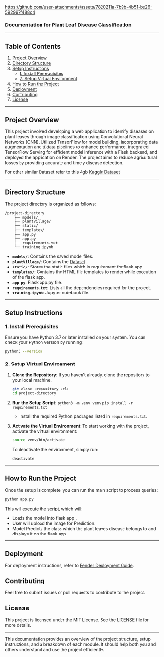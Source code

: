 https://github.com/user-attachments/assets/7820211a-7b9b-4b51-be26-592997f488c4

### **Documentation for Plant Leaf Disease Classification**

---

## Table of Contents
1. [Project Overview](#project-overview)
2. [Directory Structure](#directory-structure)
3. [Setup Instructions](#setup-instructions)
   - [1. Install Prerequisites](#1-install-prerequisites)
   - [2. Setup Virtual Environment](#2-setup-virtual-environment)
4. [How to Run the Project](#how-to-run-the-project)
5. [Deployment](#Deployment)
6. [Contributing](#contributing)
7. [License](#license)

---

## Project Overview

This project involved developing a web application to identify diseases on plant leaves through image classification using Convolutional Neural Networks (CNN). Utilized TensorFlow for model building, incorporating data augmentation and tf.data pipelines to enhance performance. Integrated TensorFlow Serving for efficient model inference with a Flask backend, and deployed the application on Render. The project aims to reduce agricultural losses by providing accurate and timely disease detection.

For other similar Dataset refer to this 4gb [Kaggle Dataset](https://www.kaggle.com/datasets/abdallahalidev/plantvillage-dataset)

---

## Directory Structure

The project directory is organized as follows:

```
/project-directory
    ├── models/
    ├── plantVillage/
    ├── static/
    ├── templates/
    ├── app.py
    ├── app.py
    ├── requirements.txt
    └── training.ipynb
```

- **`models/`**: Contains the saved model files.
- **`plantVillage/`**: Contains the [Dataset](https://www.kaggle.com/datasets/emmarex/plantdisease) .
- **`static/`**: Stores the static files which is requirement for flask app.
- **`templates/`**: Contains the HTML file templates to render while execution of the flask app.
- **`app.py`**: Flask app.py file.
- **`requirements.txt`**: Lists all the dependencies required for the project.
- **`training.ipynb`**: Jupyter notebook file.

---

## Setup Instructions

### 1. Install Prerequisites
Ensure you have Python 3.7 or later installed on your system. You can check your Python version by running:

```bash
python3 --version
```

### 2. Setup Virtual Environment

1. **Clone the Repository**:
   If you haven't already, clone the repository to your local machine.

   ```bash
   git clone <repository-url>
   cd project-directory
   ```

2. **Run the Setup Script**:
`python3 -m venv venv`
`pip install -r requirements.txt`
   - Install the required Python packages listed in `requirements.txt`.

3. **Activate the Virtual Environment**:
   To start working with the project, activate the virtual environment:

   ```bash
   source venv/bin/activate
   ```

   To deactivate the environment, simply run:

   ```bash
   deactivate
   ```

---

## How to Run the Project

Once the setup is complete, you can run the main script to process queries:

```bash
python app.py
```

This will execute the script, which will:
- Loads the model into flask app .
- User will upload the image for Prediction.
- Model Predicts the class which the plant leaves disease belongs to and displays it on the flask app.

---

## Deployment

For deployment instructions, refer to [Render Deployment Guide](https://render.com/docs/deploy-flask).

## Contributing

Feel free to submit issues or pull requests to contribute to the project.

## License

This project is licensed under the MIT License. See the LICENSE file for more details.

---

This documentation provides an overview of the project structure, setup instructions, and a breakdown of each module. It should help both you and others understand and use the project efficiently.
